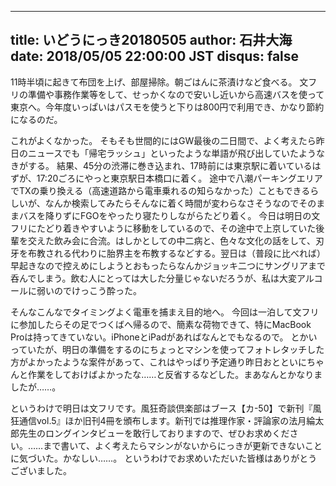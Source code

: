 ------
title: いどうにっき20180505
author: 石井大海
date: 2018/05/05 22:00:00 JST
disqus: false
------

11時半頃に起きて布団を上げ、部屋掃除。朝ごはんに茶漬けなど食べる。
文フリの準備や事務作業等をして、せっかくなので安いし近いから高速バスを使って東京へ。今年度いっぱいはパスモを使うと下りは800円で利用でき、かなり節約になるのだ。

これがよくなかった。
そもそも世間的にはGW最後の二日間で、よく考えたら昨日のニュースでも「帰宅ラッシュ」といったような単語が飛び出していたようなきがする。
結果、45分の渋滞に巻き込まれ、17時前には東京駅に着いているはずが、17:20ごろにやっと東京駅日本橋口に着く。
途中で八潮パーキングエリアでTXの乗り換える（高速道路から電車乗れるの知らなかった）こともできるらしいが、なんか検索してみたらそんなに着く時間が変わらなさそうなのでそのままバスを降りずにFGOをやったり寝たりしながらたどり着く。
今日は明日の文フリにたどり着きやすいように移動をしているので、その途中で上京していた後輩を交えた飲み会に合流。はしかとしての中二病と、色々な文化の話をして、刃牙を布教される代わりに胎界主を布教するなどする。翌日は（普段に比べれば）早起きなので控えめにしようとおもったらなんかジョッキ二つにサングリアまで呑んでしまう。飲む人にとっては大した分量じゃないだろうが、私は大変アルコールに弱いのでけっこう酔った。

そんなこんなでタイミングよく電車を捕まえ目的地へ。
今回は一泊して文フリに参加したらその足でつくばへ帰るので、簡素な荷物できて、特にMacBook Proは持ってきていない。iPhoneとiPadがあればなんとでもなるので。
とかいっていたが、明日の準備をするのにちょっとマシンを使ってフォトレタッチした方がよかったような案件があって、これはやっぱり予定通り昨日おとといにちゃんと作業をしておけばよかったな……と反省するなどした。まあなんとかなりましたが……。

というわけで明日は文フリです。風狂奇談倶楽部はブース【カ-50】で新刊『風狂通信vol.5』ほか旧刊4冊を頒布します。新刊では推理作家・評論家の法月綸太郎先生のロングインタビューを敢行しておりますので、ぜひお求めください。……まで書いて、よく考えたらマシンがないからにっきが更新できないことに気づいた。かなしい……。
というわけでお求めいただいた皆様はありがとうございました。
